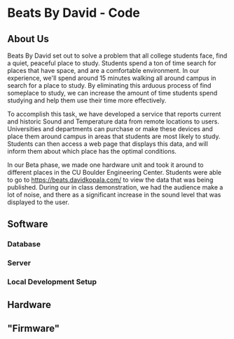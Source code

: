 # Beats By David - Code

## About Us
Beats By David set out to solve a problem that all college students face, find a quiet, peaceful place to study. Students spend a ton of time search for places that have space, and are a comfortable environment. In our experience, we'll spend around 15 minutes walking all around campus in search for a place to study. By eliminating this arduous process of find someplace to study, we can increase the amount of time students spend studying and help them use their time more effectively.

To accomplish this task, we have developed a service that reports current and historic Sound and Temperature data from remote locations to users. Universities and departments can purchase or make these devices and place them around campus in areas that students are most likely to study. Students can then access a web page that displays this data, and will inform them about which place has the optimal conditions.

In our Beta phase, we made one hardware unit and took it around to different places in the CU Boulder Engineering Center. Students were able to go to https://beats.davidkopala.com/ to view the data that was being published. During our in class demonstration, we had the audience make a lot of noise, and there as a significant increase in the sound level that was displayed to the user.

## Software

### Database

### Server

### Local Development Setup

## Hardware

## "Firmware"
